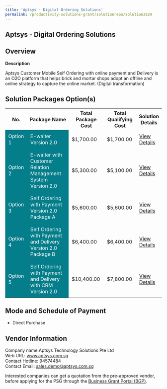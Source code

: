 ```yaml
---
title: 'Aptsys - Digital Ordering Solutions'
permalink: /productivity-solutions-grant/solutionrepo/solution3824
---
```


## Aptsys - Digital Ordering Solutions

## Overview

**Description**

Aptsys Customer Mobile Self Ordering with online payment and Delivery is an O2O platform that helps brick and mortar shops adopt an offline and online strategy to capture the online market. (Digital transformation)

## Solution Packages Option(s)

<table>
<tr>
<th><b>No.</b></th>
<th><b>Package Name</b></th>
<th><b>Total Package Cost</b></th>
<th><b>Total Qualifying Cost</b></th>
<th><b>Solution Details</b></th>
</tr>
<tr>
<td style='padding: 10px; background-color: #037E8A; color: #FFFFFF;'>Option 1</td>
<td style='padding: 10px; background-color: #037E8A; color: #FFFFFF;'>E-waiter Version 2.0</td>
<td style='padding: 10px;'>$1,700.00</td>
<td style='padding: 10px;'>$1,700.00</td>
<td style='padding: 10px;'><a href='/images/psg/Aptsys_Digital_Ordering_Solutions_Desensitised_Annex_3_Part_1.pdf' target='_blank'>View Details</a></td>
</tr>
<tr>
<td style='padding: 10px; background-color: #037E8A; color: #FFFFFF;'>Option 2</td>
<td style='padding: 10px; background-color: #037E8A; color: #FFFFFF;'>E-waiter with Customer Relation Management System Version 2.0</td>
<td style='padding: 10px;'>$5,300.00</td>
<td style='padding: 10px;'>$5,100.00</td>
<td style='padding: 10px;'><a href='/images/psg/Aptsys_Digital_Ordering_Solutions_Desensitised_Annex_3_Part_2.pdf' target='_blank'>View Details</a></td>
</tr>
<tr>
<td style='padding: 10px; background-color: #037E8A; color: #FFFFFF;'>Option 3</td>
<td style='padding: 10px; background-color: #037E8A; color: #FFFFFF;'>Self Ordering with Payment Version 2.0 Package A</td>
<td style='padding: 10px;'>$5,600.00</td>
<td style='padding: 10px;'>$5,600.00</td>
<td style='padding: 10px;'><a href='/images/psg/Aptsys_Digital_Ordering_Solutions_Desensitised_Annex_3_Part_3.pdf' target='_blank'>View Details</a></td>
</tr>
<tr>
<td style='padding: 10px; background-color: #037E8A; color: #FFFFFF;'>Option 4</td>
<td style='padding: 10px; background-color: #037E8A; color: #FFFFFF;'>Self Ordering with Payment and Delivery Version 2.0 Package B</td>
<td style='padding: 10px;'>$6,400.00</td>
<td style='padding: 10px;'>$6,400.00</td>
<td style='padding: 10px;'><a href='/images/psg/Aptsys_Digital_Ordering_Solutions_Desensitised_Annex_3_Part_4.pdf' target='_blank'>View Details</a></td>
</tr>
<tr>
<td style='padding: 10px; background-color: #037E8A; color: #FFFFFF;'>Option 5</td>
<td style='padding: 10px; background-color: #037E8A; color: #FFFFFF;'>Self Ordering with Payment and Delivery with CRM Version 2.0</td>
<td style='padding: 10px;'>$10,400.00</td>
<td style='padding: 10px;'>$7,800.00</td>
<td style='padding: 10px;'><a href='/images/psg/Aptsys_Digital_Ordering_Solutions_Desensitised_Annex_3_Part_5.pdf' target='_blank'>View Details</a></td>
</tr>
</table>

## Mode and Schedule of Payment

 - Direct Purchase

## Vendor Information

 Company name:Aptsys Technology Solutions Pte Ltd<br>Web URL: www.aptsys.com.sg <br>Contact Hotline: 94574484<br>Contact Email: sales.demo@aptsys.com.sg 

Interested companies can get a quotation from the pre-approved vendor, before applying for the PSG through the <a href='https://www.businessgrants.gov.sg/' target='_blank' rel='noopener'>Business Grant Portal (BGP)</a>.

<script src="/jquery/resize-tables.js"></script>
